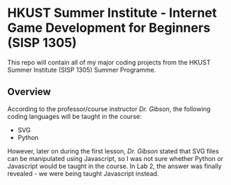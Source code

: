 # HKUST Summer Institute - Internet Game Development for Beginners (SISP 1305)

This repo will contain all of my major coding projects from the HKUST Summer Institute (SISP 1305) Summer Programme.

## Overview

According to the professor/course instructor *Dr. Gibson*, the following coding languages will be taught in the course:

 - SVG
 - Python

However, later on during the first lesson, *Dr. Gibson* stated that SVG files can be manipulated using Javascript, so I was not sure whether Python or Javascript would be taught in the course.  In Lab 2, the answer was finally revealed - we were being taught Javascript instead.
